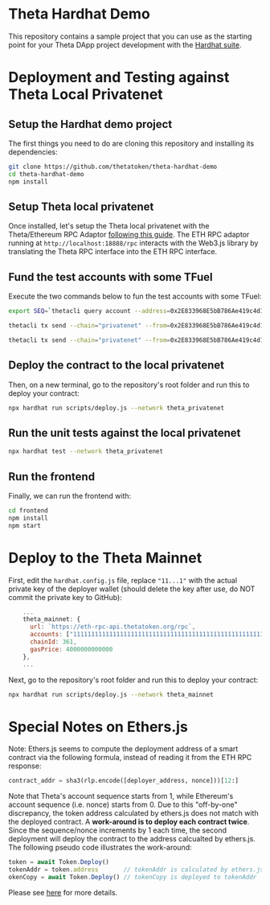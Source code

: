 # Theta Hardhat Demo

This repository contains a sample project that you can use as the starting point for your Theta DApp project development with the [Hardhat suite](https://hardhat.org/getting-started/).

# Deployment and Testing against Theta Local Privatenet

## Setup the Hardhat demo project

The first things you need to do are cloning this repository and installing its dependencies:

```sh
git clone https://github.com/thetatoken/theta-hardhat-demo
cd theta-hardhat-demo
npm install
```

## Setup Theta local privatenet

Once installed, let's setup the Theta local privatenet with the Theta/Ethereum RPC Adaptor [following this guide](https://docs.thetatoken.org/docs/setup-local-theta-ethereum-rpc-adaptor). The ETH RPC adaptor running at `http://localhost:18888/rpc` interacts with the Web3.js library by translating the Theta RPC interface into the ETH RPC interface.


## Fund the test accounts with some TFuel

Execute the two commands below to fun the test accounts with some TFuel:

```sh
export SEQ=`thetacli query account --address=0x2E833968E5bB786Ae419c4d13189fB081Cc43bab | grep sequence | grep -o '[[:digit:]]\+'`

thetacli tx send --chain="privatenet" --from=0x2E833968E5bB786Ae419c4d13189fB081Cc43bab --to=0x19E7E376E7C213B7E7e7e46cc70A5dD086DAff2A --tfuel=1000 --password=qwertyuiop --seq=$(($SEQ+1))

thetacli tx send --chain="privatenet" --from=0x2E833968E5bB786Ae419c4d13189fB081Cc43bab --to=0x1563915e194D8CfBA1943570603F7606A3115508 --tfuel=1000 --password=qwertyuiop --seq=$(($SEQ+2))
```

## Deploy the contract to the local privatenet

Then, on a new terminal, go to the repository's root folder and run this to deploy your contract:

```sh
npx hardhat run scripts/deploy.js --network theta_privatenet
```

## Run the unit tests against the local privatenet

```sh
npx hardhat test --network theta_privatenet
```

## Run the frontend

Finally, we can run the frontend with:

```sh
cd frontend
npm install
npm start
```

# Deploy to the Theta Mainnet

First, edit the `hardhat.config.js` file, replace `"11...1"` with the actual private key of the deployer wallet (should delete the key after use, do NOT commit the private key to GitHub):

```javascript
    ...
    theta_mainnet: {
      url: `https://eth-rpc-api.thetatoken.org/rpc`,
      accounts: ["1111111111111111111111111111111111111111111111111111111111111111"],
      chainId: 361,
      gasPrice: 4000000000000
    },
    ...
```

Next, go to the repository's root folder and run this to deploy your contract:

```sh
npx hardhat run scripts/deploy.js --network theta_mainnet
```

# Special Notes on Ethers.js

Note: Ethers.js seems to compute the deployment address of a smart contract via the following formula, instead of reading it from the ETH RPC response:

```python
contract_addr = sha3(rlp.encode([deployer_address, nonce]))[12:]
```

Note that Theta's account sequence starts from 1, while Ethereum's account sequence (i.e. nonce) starts from 0. Due to this "off-by-one" discrepancy, the token address calculated by ethers.js does not match with the deployed contract. A **work-around is to deploy each contract twice**. Since the sequence/nonce increments by 1 each time, the second deployment will deploy the contract to the address calcualted by ethers.js. The following pseudo code illustrates the work-around:

```javascript
token = await Token.Deploy()
tokenAddr = token.address       // tokenAddr is calculated by ethers.js with an "off-by-one" nonce
okenCopy = await Token.Deploy() // tokenCopy is deployed to tokenAddr
```

Please see [here](https://github.com/thetatoken/theta-hardhat-demo/blob/e352fbd2785edbf912e51894e8e63f977f0c018c/test/Token.js#L62) for more details.
